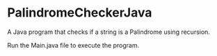 # PalindromeCheckerJava
A Java program that checks if a string is a Palindrome using recursion. 

Run the Main.java file to execute the program. 
